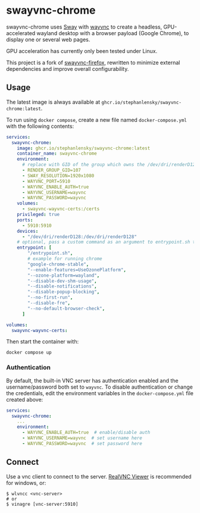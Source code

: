 # swayvnc-chrome

swayvnc-chrome uses [Sway](https://swaywm.org) with [wayvnc](https://github.com/any1/wayvnc) to create a headless, GPU-accelerated wayland desktop with a browser payload (Google Chrome), to display one or several web pages.

GPU acceleration has currently only been tested under Linux.

This project is a fork of [swayvnc-firefox](https://github.com/bbusse/swayvnc-firefox), rewritten to minimize external dependencies and improve overall configurability.

## Usage

The latest image is always available at `ghcr.io/stephanlensky/swayvnc-chrome:latest`.

To run using `docker compose`, create a new file named `docker-compose.yml` with the following contents:

```yaml
services:
  swayvnc-chrome:
    image: ghcr.io/stephanlensky/swayvnc-chrome:latest
    container_name: swayvnc-chrome
    environment:
      # replace with GID of the group which owns the /dev/dri/renderD128 device
      - RENDER_GROUP_GID=107
      - SWAY_RESOLUTION=1920x1080
      - WAYVNC_PORT=5910
      - WAYVNC_ENABLE_AUTH=true
      - WAYVNC_USERNAME=wayvnc
      - WAYVNC_PASSWORD=wayvnc
    volumes:
      - swayvnc-wayvnc-certs:/certs
    privileged: true
    ports:
      - 5910:5910
    devices:
      - "/dev/dri/renderD128:/dev/dri/renderD128"
    # optional, pass a custom command as an argument to entrypoint.sh to run it under the wayland session
    entrypoint: [
        "/entrypoint.sh",
        # example for running chrome
        "google-chrome-stable",
        "--enable-features=UseOzonePlatform",
        "--ozone-platform=wayland",
        "--disable-dev-shm-usage",
        "--disable-notifications",
        "--disable-popup-blocking",
        "--no-first-run",
        "--disable-fre",
        "--no-default-browser-check",
      ]

volumes:
  swayvnc-wayvnc-certs:
```

Then start the container with:

```
docker compose up
```

### Authentication

By default, the built-in VNC server has authentication enabled and the username/password both set to `wayvnc`. To disable authentication or change the credentials, edit the environment variables in the `docker-compose.yml` file created above:

```yaml
services:
  swayvnc-chrome:
    ...
    environment:
      - WAYVNC_ENABLE_AUTH=true  # enable/disable auth
      - WAYVNC_USERNAME=wayvnc  # set username here
      - WAYVNC_PASSWORD=wayvnc  # set password here
```

## Connect

Use a vnc client to connect to the server. [RealVNC Viewer](https://www.realvnc.com/en/connect/download/viewer/) is recommended for windows, or:

```
$ wlvncc <vnc-server>
# or
$ vinagre [vnc-server:5910]
```
